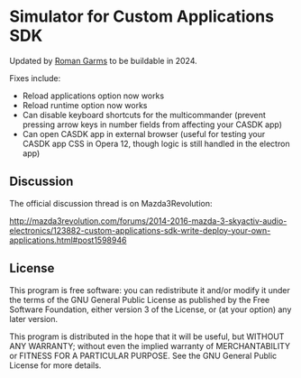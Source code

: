 # Simulator for Custom Applications SDK 

Updated by [Roman Garms](https://github.com/Romano-Garmez) to be buildable in 2024. 

Fixes include:
- Reload applications option now works
- Reload runtime option now works
- Can disable keyboard shortcuts for the multicommander (prevent pressing arrow keys in number fields from affecting your CASDK app)
- Can open CASDK app in external browser (useful for testing your CASDK app CSS in Opera 12, though logic is still handled in the electron app)

## Discussion

The official discussion thread is on Mazda3Revolution:

http://mazda3revolution.com/forums/2014-2016-mazda-3-skyactiv-audio-electronics/123882-custom-applications-sdk-write-deploy-your-own-applications.html#post1598946


## License

This program is free software: you can redistribute it and/or modify it under the terms of the
GNU General Public License as published by the Free Software Foundation, either version 3 of the
License, or (at your option) any later version.

This program is distributed in the hope that it will be useful, but WITHOUT ANY WARRANTY; without even
the implied warranty of MERCHANTABILITY or FITNESS FOR A PARTICULAR PURPOSE. See the GNU General Public
License for more details.
